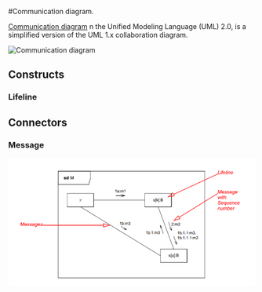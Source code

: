 #Communication diagram.

[Communication diagram](https://en.wikipedia.org/wiki/Communication_diagram) n the Unified Modeling Language (UML) 2.0, is a simplified version of the UML 1.x collaboration diagram.

![Communication diagram](https://upload.wikimedia.org/wikipedia/commons/5/51/Kommunikations_diagramm-5.png)

## Constructs

### Lifeline

## Connectors

### Message

![Communication example](communication_example.png)
